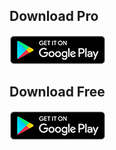 
## Download Pro

[![Now Playing List Pro](img/google_play_badge.png)](https://play.google.com/store/apps/details?id=com.imihov.nowplaying_list_pro)


## Download Free

[![Now Playing List](img/google_play_badge.png)](https://play.google.com/store/apps/details?id=com.imihov.nowplaying_list)
